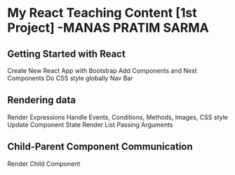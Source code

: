 # My React Teaching Content [1st Project] -MANAS PRATIM SARMA

## Getting Started with React
Create New React App with Bootstrap 
Add Components and Nest Components
Do CSS style globally 
Nav Bar

## Rendering data
Render Expressions
Handle Events, Conditions, Methods, Images, CSS style
Update Component State
Render List
Passing Arguments

## Child-Parent Component Communication

Render Child Component